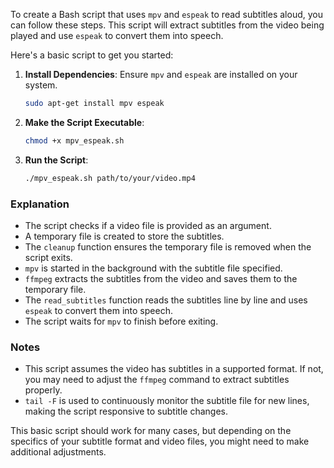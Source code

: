 To create a Bash script that uses `mpv` and `espeak` to read subtitles aloud, you can follow these steps. This script will extract subtitles from the video being played and use `espeak` to convert them into speech.

Here's a basic script to get you started:

1. **Install Dependencies**: Ensure `mpv` and `espeak` are installed on your system.

   ```bash
   sudo apt-get install mpv espeak
   ```

3. **Make the Script Executable**:

   ```bash
   chmod +x mpv_espeak.sh
   ```

4. **Run the Script**:

   ```bash
   ./mpv_espeak.sh path/to/your/video.mp4
   ```

### Explanation

- The script checks if a video file is provided as an argument.
- A temporary file is created to store the subtitles.
- The `cleanup` function ensures the temporary file is removed when the script exits.
- `mpv` is started in the background with the subtitle file specified.
- `ffmpeg` extracts the subtitles from the video and saves them to the temporary file.
- The `read_subtitles` function reads the subtitles line by line and uses `espeak` to convert them into speech.
- The script waits for `mpv` to finish before exiting.

### Notes

- This script assumes the video has subtitles in a supported format. If not, you may need to adjust the `ffmpeg` command to extract subtitles properly.
- `tail -F` is used to continuously monitor the subtitle file for new lines, making the script responsive to subtitle changes.

This basic script should work for many cases, but depending on the specifics of your subtitle format and video files, you might need to make additional adjustments.
